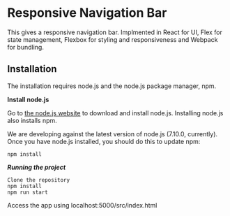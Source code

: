 Responsive Navigation Bar
=========================
This gives a responsive navigation bar. Implmented in React for UI, Flex for state management, Flexbox for styling and responsiveness and Webpack for bundling.

Installation
-------------
The installation requires node.js and the node.js package manager, npm.

**Install node.js**

Go to [the node.js website](http://nodejs.org/) to download and install node.js. Installing node.js also installs npm.

We are developing against the latest version of node.js (7.10.0, currently). Once you have node.js installed, you should do this to update npm:

    npm install

***Running the project***

    Clone the repository 
    npm install
    npm run start

Access the app using localhost:5000/src/index.html
